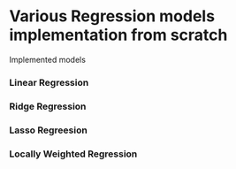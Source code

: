 # Various Regression models implementation from scratch

Implemented models
### Linear Regression
### Ridge Regression
### Lasso Regreesion
### Locally Weighted Regression
